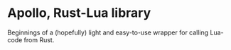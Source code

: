 Apollo, Rust-Lua library
========================

Beginnings of a (hopefully) light and easy-to-use wrapper for calling Lua-code
from Rust.
